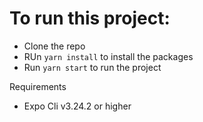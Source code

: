 # To run this project:

- Clone the repo
- RUn `yarn install` to install the packages
- Run `yarn start` to run the project

Requirements
- Expo Cli v3.24.2 or higher
